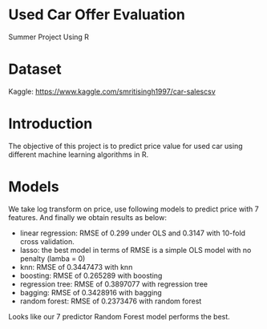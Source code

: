 # Used Car Offer Evaluation
Summer Project Using R


# Dataset
Kaggle: https://www.kaggle.com/smritisingh1997/car-salescsv


# Introduction
The objective of this project is to predict price value for used car using different machine learning algorithms in R.

# Models
We take log transform on price, use following models to predict price with 7 features. And finally we obtain results as below:

- linear regression: RMSE of 0.299 under OLS and 0.3147 with 10-fold cross validation.
- lasso: the best model in terms of RMSE is a simple OLS model with no penalty (lamba = 0)
- knn: RMSE of 0.3447473 with knn
- boosting: RMSE of 0.265289 with boosting
- regression tree: RMSE of 0.3897077 with regression tree
- bagging: RMSE of 0.3428916 with bagging
- random forest: RMSE of 0.2373476 with random forest

Looks like our 7 predictor Random Forest model performs the best.
